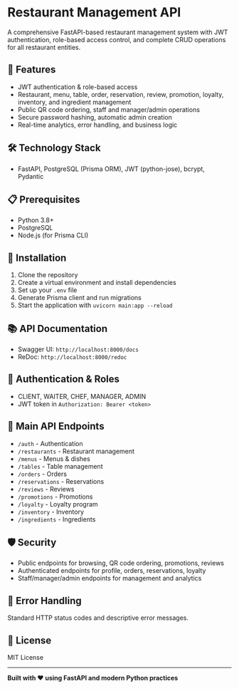 # Restaurant Management API

A comprehensive FastAPI-based restaurant management system with JWT authentication, role-based access control, and complete CRUD operations for all restaurant entities.

## 🚀 Features
- JWT authentication & role-based access
- Restaurant, menu, table, order, reservation, review, promotion, loyalty, inventory, and ingredient management
- Public QR code ordering, staff and manager/admin operations
- Secure password hashing, automatic admin creation
- Real-time analytics, error handling, and business logic

## 🛠️ Technology Stack
- FastAPI, PostgreSQL (Prisma ORM), JWT (python-jose), bcrypt, Pydantic

## 📋 Prerequisites
- Python 3.8+
- PostgreSQL
- Node.js (for Prisma CLI)

## 🚀 Installation
1. Clone the repository
2. Create a virtual environment and install dependencies
3. Set up your `.env` file
4. Generate Prisma client and run migrations
5. Start the application with `uvicorn main:app --reload`

## 📚 API Documentation
- Swagger UI: `http://localhost:8000/docs`
- ReDoc: `http://localhost:8000/redoc`

## 🔑 Authentication & Roles
- CLIENT, WAITER, CHEF, MANAGER, ADMIN
- JWT token in `Authorization: Bearer <token>`

## 📖 Main API Endpoints
- `/auth` - Authentication
- `/restaurants` - Restaurant management
- `/menus` - Menus & dishes
- `/tables` - Table management
- `/orders` - Orders
- `/reservations` - Reservations
- `/reviews` - Reviews
- `/promotions` - Promotions
- `/loyalty` - Loyalty program
- `/inventory` - Inventory
- `/ingredients` - Ingredients

## 🛡️ Security
- Public endpoints for browsing, QR code ordering, promotions, reviews
- Authenticated endpoints for profile, orders, reservations, loyalty
- Staff/manager/admin endpoints for management and analytics

## 🚦 Error Handling
Standard HTTP status codes and descriptive error messages.

## 📄 License
MIT License

---
**Built with ❤️ using FastAPI and modern Python practices**
